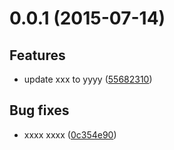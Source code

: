 # 0.0.1 (2015-07-14)

## Features
* update xxx to yyyy ([55682310](git@github.com:clouway/clouway-hr/commit/55682310))

## Bug fixes
* xxxx  xxxx ([0c354e90](git@github.com:clouway/clouway-hr/commit/0c354e90))